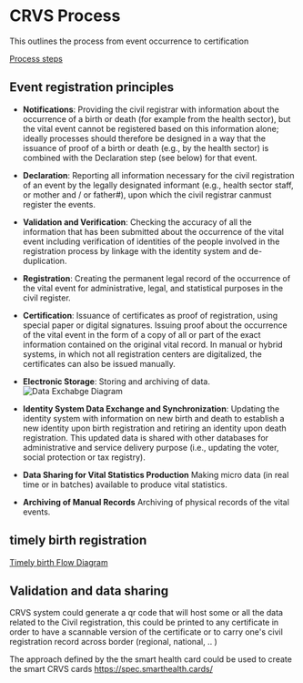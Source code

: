 # CRVS Process

This outlines the process from event occurrence to certification

[Process steps](steps.png)

## Event registration principles

- **Notifications**: 
  Providing the civil registrar with information about the occurrence of a birth or death (for example from the health sector), but the vital event cannot be registered based on this information alone; ideally processes should therefore be designed in a way that the issuance of proof of a birth or death (e.g., by the health sector) is combined with the Declaration step (see below) for that event.
- **Declaration**: 
  Reporting all information necessary for the civil registration of an event by the legally designated informant (e.g., health sector staff, or mother and / or father#), upon which the civil registrar canmust register the events.
- **Validation and Verification**: 
  Checking the accuracy of all the information that has been submitted about the occurrence of the vital event including verification of identities of the people involved in the registration process by linkage with the identity system and de-duplication.
- **Registration**: 
  Creating the permanent legal record of the occurrence of the vital event for administrative, legal, and statistical purposes in the civil register.
- **Certification**: Issuance of certificates as proof of registration, using special paper or digital signatures.
  Issuing proof about the occurrence of the vital event in the form of a copy of all or part of the exact information contained on the original vital record. In manual or hybrid systems, in which not all registration centers are digitalized, the certificates can also be issued manually.
- **Electronic Storage**: Storing and archiving of data.
  ![Data Exchabge Diagram](HL_flow.png)

- **Identity System Data Exchange and Synchronization**:
  Updating the identity system with information on new birth and death to establish a new identity upon birth registration and retiring an identity upon death registration. This updated data is shared with other databases for administrative and service delivery purpose (i.e., updating the voter, social protection or tax registry).  

- **Data Sharing for Vital Statistics Production**
  Making micro data (in real time or in batches) available to produce vital statistics.
- **Archiving of Manual Records**
  Archiving of physical records of the vital events.


## timely birth registration


[Timely birth Flow Diagram](timely_birth.png)


## Validation and data sharing

CRVS system could generate a qr code that will host some or all the data related to the Civil registration, this could be printed to any certificate in order to have a scannable version of the certificate or to carry one's civil registration record across border (regional, national, .. ) 

The approach defined by the the smart health card could be used to create the smart CRVS cards https://spec.smarthealth.cards/ 

